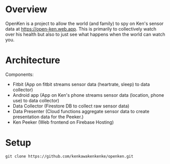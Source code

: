# Overview

OpenKen is a project to allow the world (and family) to spy on Ken's sensor data at https://open-ken.web.app. This is primarily to collectively watch over his health but also to just see what happens when the world can watch you.

# Architecture

Components:

- Fitbit (App on fitbit streams sensor data (heartrate, sleep) to data collector)
- Android app (App on Ken's phone streams sensor data (location, phone use) to data collector)
- Data Collector (Firestore DB to collect raw sensor data)
- Data Presenter (Cloud functions aggregate sensor data to create presentation data for the Peeker.)
- Ken Peeker (Web frontend on Firebase Hosting)

# Setup

```
git clone https://github.com/kenkawakenkenke/openken.git
```
